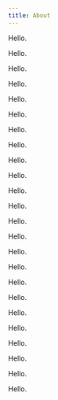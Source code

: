```yaml
---
title: About
---
```


Hello.

Hello.

Hello.

Hello.

Hello.

Hello.

Hello.

Hello.

Hello.

Hello.

Hello.

Hello.

Hello.

Hello.

Hello.

Hello.

Hello.

Hello.

Hello.

Hello.

Hello.

Hello.

Hello.

Hello.

<github />
